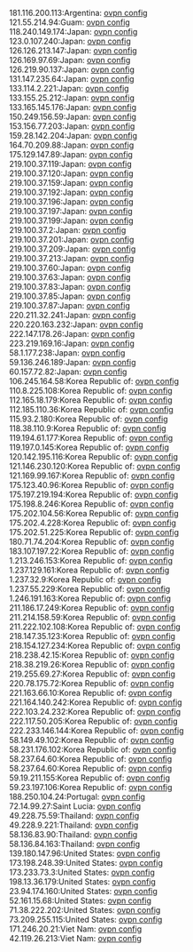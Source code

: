181.116.200.113:Argentina: [ovpn config](vpn/181_116_200_113.ovpn)  
121.55.214.94:Guam: [ovpn config](vpn/121_55_214_94.ovpn)  
118.240.149.174:Japan: [ovpn config](vpn/118_240_149_174.ovpn)  
123.0.107.240:Japan: [ovpn config](vpn/123_0_107_240.ovpn)  
126.126.213.147:Japan: [ovpn config](vpn/126_126_213_147.ovpn)  
126.169.97.69:Japan: [ovpn config](vpn/126_169_97_69.ovpn)  
126.219.90.137:Japan: [ovpn config](vpn/126_219_90_137.ovpn)  
131.147.235.64:Japan: [ovpn config](vpn/131_147_235_64.ovpn)  
133.114.2.221:Japan: [ovpn config](vpn/133_114_2_221.ovpn)  
133.155.25.212:Japan: [ovpn config](vpn/133_155_25_212.ovpn)  
133.165.145.176:Japan: [ovpn config](vpn/133_165_145_176.ovpn)  
150.249.156.59:Japan: [ovpn config](vpn/150_249_156_59.ovpn)  
153.156.77.203:Japan: [ovpn config](vpn/153_156_77_203.ovpn)  
159.28.142.204:Japan: [ovpn config](vpn/159_28_142_204.ovpn)  
164.70.209.88:Japan: [ovpn config](vpn/164_70_209_88.ovpn)  
175.129.147.89:Japan: [ovpn config](vpn/175_129_147_89.ovpn)  
219.100.37.119:Japan: [ovpn config](vpn/219_100_37_119.ovpn)  
219.100.37.120:Japan: [ovpn config](vpn/219_100_37_120.ovpn)  
219.100.37.159:Japan: [ovpn config](vpn/219_100_37_159.ovpn)  
219.100.37.192:Japan: [ovpn config](vpn/219_100_37_192.ovpn)  
219.100.37.196:Japan: [ovpn config](vpn/219_100_37_196.ovpn)  
219.100.37.197:Japan: [ovpn config](vpn/219_100_37_197.ovpn)  
219.100.37.199:Japan: [ovpn config](vpn/219_100_37_199.ovpn)  
219.100.37.2:Japan: [ovpn config](vpn/219_100_37_2.ovpn)  
219.100.37.201:Japan: [ovpn config](vpn/219_100_37_201.ovpn)  
219.100.37.209:Japan: [ovpn config](vpn/219_100_37_209.ovpn)  
219.100.37.213:Japan: [ovpn config](vpn/219_100_37_213.ovpn)  
219.100.37.60:Japan: [ovpn config](vpn/219_100_37_60.ovpn)  
219.100.37.63:Japan: [ovpn config](vpn/219_100_37_63.ovpn)  
219.100.37.83:Japan: [ovpn config](vpn/219_100_37_83.ovpn)  
219.100.37.85:Japan: [ovpn config](vpn/219_100_37_85.ovpn)  
219.100.37.87:Japan: [ovpn config](vpn/219_100_37_87.ovpn)  
220.211.32.241:Japan: [ovpn config](vpn/220_211_32_241.ovpn)  
220.220.163.232:Japan: [ovpn config](vpn/220_220_163_232.ovpn)  
222.147.178.26:Japan: [ovpn config](vpn/222_147_178_26.ovpn)  
223.219.169.16:Japan: [ovpn config](vpn/223_219_169_16.ovpn)  
58.1.177.238:Japan: [ovpn config](vpn/58_1_177_238.ovpn)  
59.136.246.189:Japan: [ovpn config](vpn/59_136_246_189.ovpn)  
60.157.72.82:Japan: [ovpn config](vpn/60_157_72_82.ovpn)  
106.245.164.58:Korea Republic of: [ovpn config](vpn/106_245_164_58.ovpn)  
110.8.225.108:Korea Republic of: [ovpn config](vpn/110_8_225_108.ovpn)  
112.165.18.179:Korea Republic of: [ovpn config](vpn/112_165_18_179.ovpn)  
112.185.110.36:Korea Republic of: [ovpn config](vpn/112_185_110_36.ovpn)  
115.93.2.180:Korea Republic of: [ovpn config](vpn/115_93_2_180.ovpn)  
118.38.110.9:Korea Republic of: [ovpn config](vpn/118_38_110_9.ovpn)  
119.194.61.177:Korea Republic of: [ovpn config](vpn/119_194_61_177.ovpn)  
119.197.0.145:Korea Republic of: [ovpn config](vpn/119_197_0_145.ovpn)  
120.142.195.116:Korea Republic of: [ovpn config](vpn/120_142_195_116.ovpn)  
121.146.230.120:Korea Republic of: [ovpn config](vpn/121_146_230_120.ovpn)  
121.169.99.167:Korea Republic of: [ovpn config](vpn/121_169_99_167.ovpn)  
175.123.40.96:Korea Republic of: [ovpn config](vpn/175_123_40_96.ovpn)  
175.197.219.194:Korea Republic of: [ovpn config](vpn/175_197_219_194.ovpn)  
175.198.8.246:Korea Republic of: [ovpn config](vpn/175_198_8_246.ovpn)  
175.202.104.56:Korea Republic of: [ovpn config](vpn/175_202_104_56.ovpn)  
175.202.4.228:Korea Republic of: [ovpn config](vpn/175_202_4_228.ovpn)  
175.202.51.225:Korea Republic of: [ovpn config](vpn/175_202_51_225.ovpn)  
180.71.74.204:Korea Republic of: [ovpn config](vpn/180_71_74_204.ovpn)  
183.107.197.22:Korea Republic of: [ovpn config](vpn/183_107_197_22.ovpn)  
1.213.246.153:Korea Republic of: [ovpn config](vpn/1_213_246_153.ovpn)  
1.237.129.161:Korea Republic of: [ovpn config](vpn/1_237_129_161.ovpn)  
1.237.32.9:Korea Republic of: [ovpn config](vpn/1_237_32_9.ovpn)  
1.237.55.229:Korea Republic of: [ovpn config](vpn/1_237_55_229.ovpn)  
1.246.191.163:Korea Republic of: [ovpn config](vpn/1_246_191_163.ovpn)  
211.186.17.249:Korea Republic of: [ovpn config](vpn/211_186_17_249.ovpn)  
211.214.158.59:Korea Republic of: [ovpn config](vpn/211_214_158_59.ovpn)  
211.222.102.108:Korea Republic of: [ovpn config](vpn/211_222_102_108.ovpn)  
218.147.35.123:Korea Republic of: [ovpn config](vpn/218_147_35_123.ovpn)  
218.154.127.234:Korea Republic of: [ovpn config](vpn/218_154_127_234.ovpn)  
218.238.42.15:Korea Republic of: [ovpn config](vpn/218_238_42_15.ovpn)  
218.38.219.26:Korea Republic of: [ovpn config](vpn/218_38_219_26.ovpn)  
219.255.69.27:Korea Republic of: [ovpn config](vpn/219_255_69_27.ovpn)  
220.78.175.72:Korea Republic of: [ovpn config](vpn/220_78_175_72.ovpn)  
221.163.66.10:Korea Republic of: [ovpn config](vpn/221_163_66_10.ovpn)  
221.164.140.242:Korea Republic of: [ovpn config](vpn/221_164_140_242.ovpn)  
222.103.24.232:Korea Republic of: [ovpn config](vpn/222_103_24_232.ovpn)  
222.117.50.205:Korea Republic of: [ovpn config](vpn/222_117_50_205.ovpn)  
222.233.146.144:Korea Republic of: [ovpn config](vpn/222_233_146_144.ovpn)  
58.149.49.102:Korea Republic of: [ovpn config](vpn/58_149_49_102.ovpn)  
58.231.176.102:Korea Republic of: [ovpn config](vpn/58_231_176_102.ovpn)  
58.237.64.60:Korea Republic of: [ovpn config](vpn/58_237_64_60.ovpn)  
58.237.64.60:Korea Republic of: [ovpn config](vpn/58_237_64_60.ovpn)  
59.19.211.155:Korea Republic of: [ovpn config](vpn/59_19_211_155.ovpn)  
59.23.197.106:Korea Republic of: [ovpn config](vpn/59_23_197_106.ovpn)  
188.250.104.24:Portugal: [ovpn config](vpn/188_250_104_24.ovpn)  
72.14.99.27:Saint Lucia: [ovpn config](vpn/72_14_99_27.ovpn)  
49.228.75.59:Thailand: [ovpn config](vpn/49_228_75_59.ovpn)  
49.228.9.221:Thailand: [ovpn config](vpn/49_228_9_221.ovpn)  
58.136.83.90:Thailand: [ovpn config](vpn/58_136_83_90.ovpn)  
58.136.84.163:Thailand: [ovpn config](vpn/58_136_84_163.ovpn)  
139.180.147.96:United States: [ovpn config](vpn/139_180_147_96.ovpn)  
173.198.248.39:United States: [ovpn config](vpn/173_198_248_39.ovpn)  
173.233.73.3:United States: [ovpn config](vpn/173_233_73_3.ovpn)  
198.13.36.179:United States: [ovpn config](vpn/198_13_36_179.ovpn)  
23.94.174.160:United States: [ovpn config](vpn/23_94_174_160.ovpn)  
52.161.15.68:United States: [ovpn config](vpn/52_161_15_68.ovpn)  
71.38.222.202:United States: [ovpn config](vpn/71_38_222_202.ovpn)  
73.209.255.115:United States: [ovpn config](vpn/73_209_255_115.ovpn)  
171.246.20.21:Viet Nam: [ovpn config](vpn/171_246_20_21.ovpn)  
42.119.26.213:Viet Nam: [ovpn config](vpn/42_119_26_213.ovpn)  
